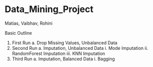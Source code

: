 # Data_Mining_Project

Matias, Vaibhav, Rohini

Basic Outline

1. First Run
  a. Drop Missing Values, Unbalanced Data
2. Second Run
  a. Imputation, Unbalanced Data
    i. Mode Imputation
    ii. RandomForest Imputation
    iii. KNN Imputation
3. Third Run
  a. Imputation, Balanced Data
    i. Bagging
